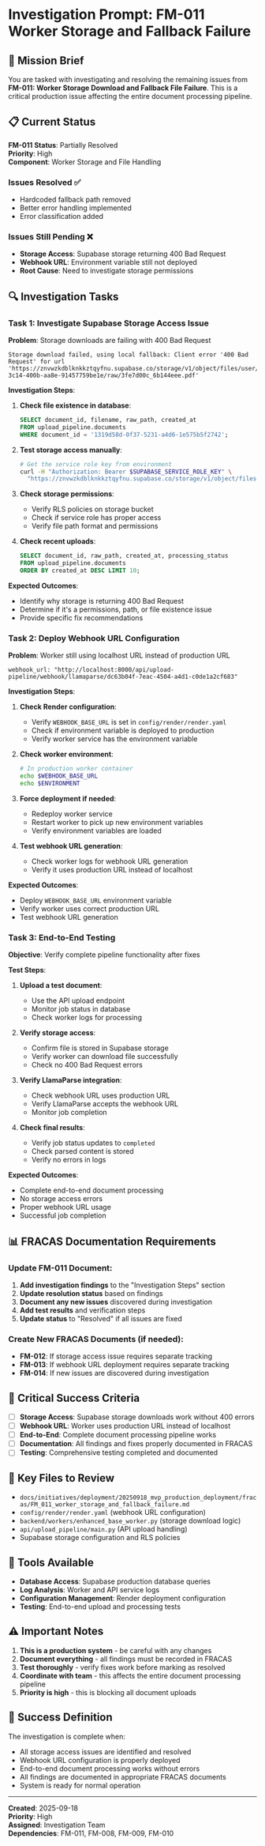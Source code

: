 # Investigation Prompt: FM-011 Worker Storage and Fallback Failure

## 🎯 **Mission Brief**

You are tasked with investigating and resolving the remaining issues from **FM-011: Worker Storage Download and Fallback File Failure**. This is a critical production issue affecting the entire document processing pipeline.

## 📋 **Current Status**

**FM-011 Status**: Partially Resolved  
**Priority**: High  
**Component**: Worker Storage and File Handling  

### **Issues Resolved** ✅
- Hardcoded fallback path removed
- Better error handling implemented
- Error classification added

### **Issues Still Pending** ❌
- **Storage Access**: Supabase storage returning 400 Bad Request
- **Webhook URL**: Environment variable still not deployed
- **Root Cause**: Need to investigate storage permissions

## 🔍 **Investigation Tasks**

### **Task 1: Investigate Supabase Storage Access Issue**

**Problem**: Storage downloads are failing with 400 Bad Request
```
Storage download failed, using local fallback: Client error '400 Bad Request' for url 'https://znvwzkdblknkkztqyfnu.supabase.co/storage/v1/object/files/user/899b78b1-3c14-400b-aa8e-91457759be1e/raw/3fe7d00c_6b144eee.pdf'
```

**Investigation Steps**:
1. **Check file existence in database**:
   ```sql
   SELECT document_id, filename, raw_path, created_at 
   FROM upload_pipeline.documents 
   WHERE document_id = '1319d58d-0f37-5231-a4d6-1e575b5f2742';
   ```

2. **Test storage access manually**:
   ```bash
   # Get the service role key from environment
   curl -H "Authorization: Bearer $SUPABASE_SERVICE_ROLE_KEY" \
     "https://znvwzkdblknkkztqyfnu.supabase.co/storage/v1/object/files/user/899b78b1-3c14-400b-aa8e-91457759be1e/raw/3fe7d00c_6b144eee.pdf"
   ```

3. **Check storage permissions**:
   - Verify RLS policies on storage bucket
   - Check if service role has proper access
   - Verify file path format and permissions

4. **Check recent uploads**:
   ```sql
   SELECT document_id, raw_path, created_at, processing_status
   FROM upload_pipeline.documents 
   ORDER BY created_at DESC LIMIT 10;
   ```

**Expected Outcomes**:
- Identify why storage is returning 400 Bad Request
- Determine if it's a permissions, path, or file existence issue
- Provide specific fix recommendations

### **Task 2: Deploy Webhook URL Configuration**

**Problem**: Worker still using localhost URL instead of production URL
```
webhook_url: "http://localhost:8000/api/upload-pipeline/webhook/llamaparse/dc63b04f-7eac-4504-a4d1-c0de1a2cf683"
```

**Investigation Steps**:
1. **Check Render configuration**:
   - Verify `WEBHOOK_BASE_URL` is set in `config/render/render.yaml`
   - Check if environment variable is deployed to production
   - Verify worker service has the environment variable

2. **Check worker environment**:
   ```bash
   # In production worker container
   echo $WEBHOOK_BASE_URL
   echo $ENVIRONMENT
   ```

3. **Force deployment if needed**:
   - Redeploy worker service
   - Restart worker to pick up new environment variables
   - Verify environment variables are loaded

4. **Test webhook URL generation**:
   - Check worker logs for webhook URL generation
   - Verify it uses production URL instead of localhost

**Expected Outcomes**:
- Deploy `WEBHOOK_BASE_URL` environment variable
- Verify worker uses correct production URL
- Test webhook URL generation

### **Task 3: End-to-End Testing**

**Objective**: Verify complete pipeline functionality after fixes

**Test Steps**:
1. **Upload a test document**:
   - Use the API upload endpoint
   - Monitor job status in database
   - Check worker logs for processing

2. **Verify storage access**:
   - Confirm file is stored in Supabase storage
   - Verify worker can download file successfully
   - Check no 400 Bad Request errors

3. **Verify LlamaParse integration**:
   - Check webhook URL uses production URL
   - Verify LlamaParse accepts the webhook URL
   - Monitor job completion

4. **Check final results**:
   - Verify job status updates to `completed`
   - Check parsed content is stored
   - Verify no errors in logs

**Expected Outcomes**:
- Complete end-to-end document processing
- No storage access errors
- Proper webhook URL usage
- Successful job completion

## 📊 **FRACAS Documentation Requirements**

### **Update FM-011 Document**:
1. **Add investigation findings** to the "Investigation Steps" section
2. **Update resolution status** based on findings
3. **Document any new issues** discovered during investigation
4. **Add test results** and verification steps
5. **Update status** to "Resolved" if all issues are fixed

### **Create New FRACAS Documents** (if needed):
- **FM-012**: If storage access issue requires separate tracking
- **FM-013**: If webhook URL deployment requires separate tracking
- **FM-014**: If new issues are discovered during investigation

## 🚨 **Critical Success Criteria**

- [ ] **Storage Access**: Supabase storage downloads work without 400 errors
- [ ] **Webhook URL**: Worker uses production URL instead of localhost
- [ ] **End-to-End**: Complete document processing pipeline works
- [ ] **Documentation**: All findings and fixes properly documented in FRACAS
- [ ] **Testing**: Comprehensive testing completed and documented

## 📁 **Key Files to Review**

- `docs/initiatives/deployment/20250918_mvp_production_deployment/fracas/FM_011_worker_storage_and_fallback_failure.md`
- `config/render/render.yaml` (webhook URL configuration)
- `backend/workers/enhanced_base_worker.py` (storage download logic)
- `api/upload_pipeline/main.py` (API upload handling)
- Supabase storage configuration and RLS policies

## 🔧 **Tools Available**

- **Database Access**: Supabase production database queries
- **Log Analysis**: Worker and API service logs
- **Configuration Management**: Render deployment configuration
- **Testing**: End-to-end upload and processing tests

## ⚠️ **Important Notes**

1. **This is a production system** - be careful with any changes
2. **Document everything** - all findings must be recorded in FRACAS
3. **Test thoroughly** - verify fixes work before marking as resolved
4. **Coordinate with team** - this affects the entire document processing pipeline
5. **Priority is high** - this is blocking all document uploads

## 🎯 **Success Definition**

The investigation is complete when:
- All storage access issues are identified and resolved
- Webhook URL configuration is properly deployed
- End-to-end document processing works without errors
- All findings are documented in appropriate FRACAS documents
- System is ready for normal operation

---

**Created**: 2025-09-18  
**Priority**: High  
**Assigned**: Investigation Team  
**Dependencies**: FM-011, FM-008, FM-009, FM-010
